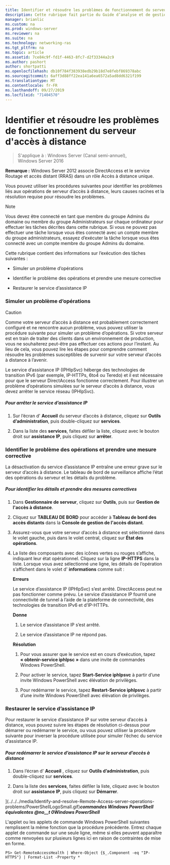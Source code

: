 ```yaml
---
title: Identifier et résoudre les problèmes de fonctionnement du serveur d'accès à distance
description: Cette rubrique fait partie du Guide d’analyse et de gestion de l’accès à distance dans Windows Server 2016.
manager: brianlic
ms.custom: na
ms.prod: windows-server
ms.reviewer: na
ms.suite: na
ms.technology: networking-ras
ms.tgt_pltfrm: na
ms.topic: article
ms.assetid: 7ce84c9f-fd1f-4463-8fc7-d2f33344a2c9
ms.author: pashort
author: shortpatti
ms.openlocfilehash: db10f784f383938edb29b18d7e8febf869378abc
ms.sourcegitcommit: 6aff3d88ff22ea141a6ea6572a5ad8dd6321f199
ms.translationtype: MT
ms.contentlocale: fr-FR
ms.lasthandoff: 09/27/2019
ms.locfileid: "71404570"
---
```

# <a name="identify-and-resolve-remote-access-server-operations-problems"></a>Identifier et résoudre les problèmes de fonctionnement du serveur d'accès à distance

>S'applique à : Windows Server (Canal semi-annuel), Windows Server 2016

**Remarque :** Windows Server 2012 associe DirectAccess et le service Routage et accès distant (RRAS) dans un rôle Accès à distance unique.  
  
Vous pouvez utiliser les procédures suivantes pour identifier les problèmes liés aux opérations de serveur d’accès à distance, leurs causes racines et la résolution requise pour résoudre les problèmes.  
  
> [!NOTE]  
> Vous devez être connecté en tant que membre du groupe Admins du domaine ou membre du groupe Administrateurs sur chaque ordinateur pour effectuer les tâches décrites dans cette rubrique. Si vous ne pouvez pas effectuer une tâche lorsque vous êtes connecté avec un compte membre du groupe administrateurs, essayez d’exécuter la tâche lorsque vous êtes connecté avec un compte membre du groupe Admins du domaine.  
  
Cette rubrique contient des informations sur l’exécution des tâches suivantes :  
  
- Simuler un problème d’opérations  
  
- Identifier le problème des opérations et prendre une mesure corrective  
  
- Restaurer le service d’assistance IP  
  
### <a name="BKMK_Simulate"></a>Simuler un problème d’opérations  
  
> [!CAUTION]  
> Comme votre serveur d’accès à distance est probablement correctement configuré et ne rencontre aucun problème, vous pouvez utiliser la procédure suivante pour simuler un problème d’opérations. Si votre serveur est en train de traiter des clients dans un environnement de production, vous ne souhaiterez peut-être pas effectuer ces actions pour l’instant. Au lieu de cela, vous pouvez lire les étapes pour comprendre comment résoudre les problèmes susceptibles de survenir sur votre serveur d’accès à distance à l’avenir.  
  
Le service d’assistance IP (IPHlpSvc) héberge des technologies de transition IPv6 (par exemple, IP-HTTPs, 6to4 ou Teredo) et il est nécessaire pour que le serveur DirectAccess fonctionne correctement. Pour illustrer un problème d’opérations simulées sur le serveur d’accès à distance, vous devez arrêter le service réseau (IPHlpSvc).  
  
##### <a name="to-stop-the-ip-helper-service"></a>Pour arrêter le service d’assistance IP  
  
1.  Sur l’écran d' **Accueil** du serveur d’accès à distance, cliquez sur **Outils d’administration**, puis double-cliquez sur **services**.  
  
2.  Dans la liste des **services**, faites défiler la liste, cliquez avec le bouton droit sur **assistance IP**, puis cliquez sur **arrêter**.  
  
### <a name="BKMK_Identify"></a>Identifier le problème des opérations et prendre une mesure corrective  
La désactivation du service d’assistance IP entraîne une erreur grave sur le serveur d’accès à distance. Le tableau de bord de surveillance affiche l’état des opérations du serveur et les détails du problème.  
  
##### <a name="to-identify-the-details-and-take-corrective-action"></a>Pour identifier les détails et prendre des mesures correctives  
  
1.  Dans **Gestionnaire de serveur**, cliquez sur **Outils**, puis sur **Gestion de l'accès à distance**.  
  
2.  Cliquez sur **TABLEAU DE BORD** pour accéder à **Tableau de bord des accès distants** dans la **Console de gestion de l'accès distant**.  
  
3.  Assurez-vous que votre serveur d’accès à distance est sélectionné dans le volet gauche, puis dans le volet central, cliquez sur **État des opérations**.  
  
4.  La liste des composants avec des icônes vertes ou rouges s’affiche, indiquant leur état opérationnel. Cliquez sur la ligne **IP-HTTPS** dans la liste. Lorsque vous avez sélectionné une ligne, les détails de l’opération s’affichent dans le volet d' **informations** comme suit :  
  
    **Erreurs**  
  
    Le service d’assistance IP (IPHlpSvc) s’est arrêté. DirectAccess peut ne pas fonctionner comme prévu. Le service d’assistance IP fournit une connectivité de tunnel à l’aide de la plateforme de connectivité, des technologies de transition IPv6 et d’IP-HTTPs.  
  
    **Donne**  
  
    1.  Le service d’assistance IP s’est arrêté.  
  
    2.  Le service d’assistance IP ne répond pas.  
  
    **Résolution**  
  
    1.  Pour vous assurer que le service est en cours d’exécution, tapez **« obtenir-service iphlpsc »** dans une invite de commandes Windows PowerShell.  
  
    2.  Pour activer le service, tapez **Start-Service iphlpsvc** à partir d’une invite Windows PowerShell avec élévation de privilèges.  
  
    3.  Pour redémarrer le service, tapez **Restart-Service iphlpsvc** à partir d’une invite Windows PowerShell avec élévation de privilèges.  
  
### <a name="BKMK_Restart"></a>Restaurer le service d’assistance IP  
Pour restaurer le service d’assistance IP sur votre serveur d’accès à distance, vous pouvez suivre les étapes de résolution ci-dessus pour démarrer ou redémarrer le service, ou vous pouvez utiliser la procédure suivante pour inverser la procédure utilisée pour simuler l’échec du service d’assistance IP.  
  
##### <a name="to-restart-the-ip-helper-service-on-the-remote-access-server"></a>Pour redémarrer le service d’assistance IP sur le serveur d’accès à distance  
  
1.  Dans l’écran d' **Accueil** , cliquez sur **Outils d’administration**, puis double-cliquez sur **services**.  
  
2.  Dans la liste des **services**, faites défiler la liste, cliquez avec le bouton droit sur **assistance IP**, puis cliquez sur **Démarrer**.  
  
](../../../media/Identify-and-resolve-Remote-Access-server-operations-problems/PowerShellLogoSmall.gif)***<em>commandes Windows PowerShell équivalentes</em> @no__t 0Windows PowerShell***  
  
L'applet ou les applets de commande Windows PowerShell suivantes remplissent la même fonction que la procédure précédente. Entrez chaque applet de commande sur une seule ligne, même si elles peuvent apparaître comme renvoyées sur plusieurs lignes ici en raison de contraintes de mise en forme.  
  
```  
PS> Get-RemoteAccessHealth | Where-Object {$_.Component -eq "IP-HTTPS"} | Format-List -Property *  
```  
  


